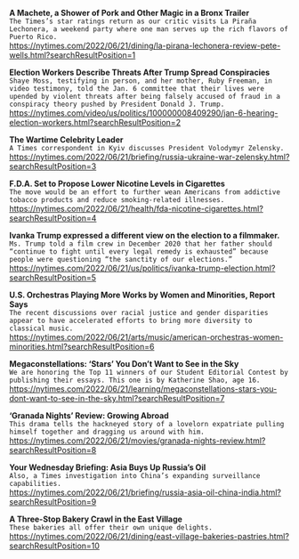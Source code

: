 **A Machete, a Shower of Pork and Other Magic in a Bronx Trailer**\
`The Times’s star ratings return as our critic visits La Piraña Lechonera, a weekend party where one man serves up the rich flavors of Puerto Rico.`\
https://nytimes.com/2022/06/21/dining/la-pirana-lechonera-review-pete-wells.html?searchResultPosition=1

**Election Workers Describe Threats After Trump Spread Conspiracies**\
`Shaye Moss, testifying in person, and her mother, Ruby Freeman, in video testimony, told the Jan. 6 committee that their lives were upended by violent threats after being falsely accused of fraud in a conspiracy theory pushed by President Donald J. Trump.`\
https://nytimes.com/video/us/politics/100000008409290/jan-6-hearing-election-workers.html?searchResultPosition=2

**The Wartime Celebrity Leader**\
`A Times correspondent in Kyiv discusses President Volodymyr Zelensky.`\
https://nytimes.com/2022/06/21/briefing/russia-ukraine-war-zelensky.html?searchResultPosition=3

**F.D.A. Set to Propose Lower Nicotine Levels in Cigarettes**\
`The move would be an effort to further wean Americans from addictive tobacco products and reduce smoking-related illnesses.`\
https://nytimes.com/2022/06/21/health/fda-nicotine-cigarettes.html?searchResultPosition=4

**Ivanka Trump expressed a different view on the election to a filmmaker.**\
`Ms. Trump told a film crew in December 2020 that her father should “continue to fight until every legal remedy is exhausted” because people were questioning “the sanctity of our elections.”`\
https://nytimes.com/2022/06/21/us/politics/ivanka-trump-election.html?searchResultPosition=5

**U.S. Orchestras Playing More Works by Women and Minorities, Report Says**\
`The recent discussions over racial justice and gender disparities appear to have accelerated efforts to bring more diversity to classical music.`\
https://nytimes.com/2022/06/21/arts/music/american-orchestras-women-minorities.html?searchResultPosition=6

**Megaconstellations: ‘Stars’ You Don’t Want to See in the Sky**\
`We are honoring the Top 11 winners of our Student Editorial Contest by publishing their essays. This one is by Katherine Shao, age 16.`\
https://nytimes.com/2022/06/21/learning/megaconstellations-stars-you-dont-want-to-see-in-the-sky.html?searchResultPosition=7

**‘Granada Nights’ Review: Growing Abroad**\
`This drama tells the hackneyed story of a lovelorn expatriate pulling himself together and dragging us around with him.`\
https://nytimes.com/2022/06/21/movies/granada-nights-review.html?searchResultPosition=8

**Your Wednesday Briefing: Asia Buys Up Russia’s Oil**\
`Also, a Times investigation into China’s expanding surveillance capabilities.`\
https://nytimes.com/2022/06/21/briefing/russia-asia-oil-china-india.html?searchResultPosition=9

**A Three-Stop Bakery Crawl in the East Village**\
`These bakeries all offer their own unique delights.`\
https://nytimes.com/2022/06/21/dining/east-village-bakeries-pastries.html?searchResultPosition=10

